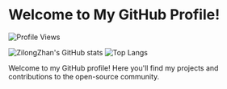 # Welcome to My GitHub Profile!

![Profile Views](https://komarev.com/ghpvc/?username=ZilongZhan)

![ZilongZhan's GitHub stats](https://github-readme-stats.vercel.app/api?username=ZilongZhan&show_icons=true&theme=radical)
![Top Langs](https://github-readme-stats.vercel.app/api/top-langs/?username=ZilongZhan&layout=compact&theme=radical)

Welcome to my GitHub profile! Here you'll find my projects and contributions to the open-source community.
